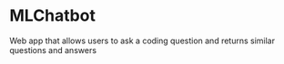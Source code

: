 # MLChatbot
Web app that allows users to ask a coding question and returns similar questions and answers
